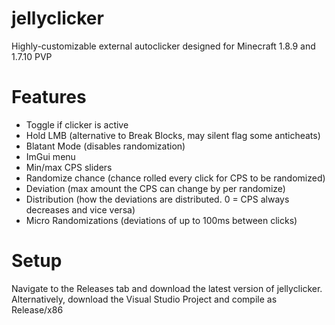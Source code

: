 # jellyclicker
Highly-customizable external autoclicker designed for Minecraft 1.8.9 and 1.7.10 PVP

# Features
- Toggle if clicker is active
- Hold LMB (alternative to Break Blocks, may silent flag some anticheats)
- Blatant Mode (disables randomization)
- ImGui menu
- Min/max CPS sliders
- Randomize chance (chance rolled every click for CPS to be randomized)
- Deviation (max amount the CPS can change by per randomize)
- Distribution (how the deviations are distributed. 0 = CPS always decreases and vice versa)
- Micro Randomizations (deviations of up to 100ms between clicks)

# Setup
Navigate to the Releases tab and download the latest version of jellyclicker.
Alternatively, download the Visual Studio Project and compile as Release/x86
